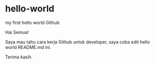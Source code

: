 # hello-world
my first hello world Github

Hai Semua!

Saya mau tahu cara kerja Github untuk developer, 
saya coba edit hello world README.md ini.

Terima kasih.
